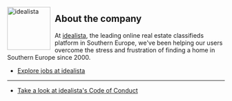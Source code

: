 <img src="https://avatars.githubusercontent.com/u/12275373?s=400&u=5fefa7963d805bef05f73a765e43f9f7dcfbc310&v=4"
     alt="idealista"
     style="float: left; margin-right: 10px; width: 100px; height: 100px;" />
     
## About the company

At [idealista](https://www.idealista.com), the leading online real estate classifieds platform in Southern Europe, we've been helping our users overcome the stress and frustration of finding a home in Southern Europe since 2000.

* [Explore jobs at idealista](https://www.idealista.com/empleo/ofertas/)

----

* [Take a look at idealista's Code of Conduct](https://github.com/idealista/.github/blob/main/CODE_OF_CONDUCT.MD)
